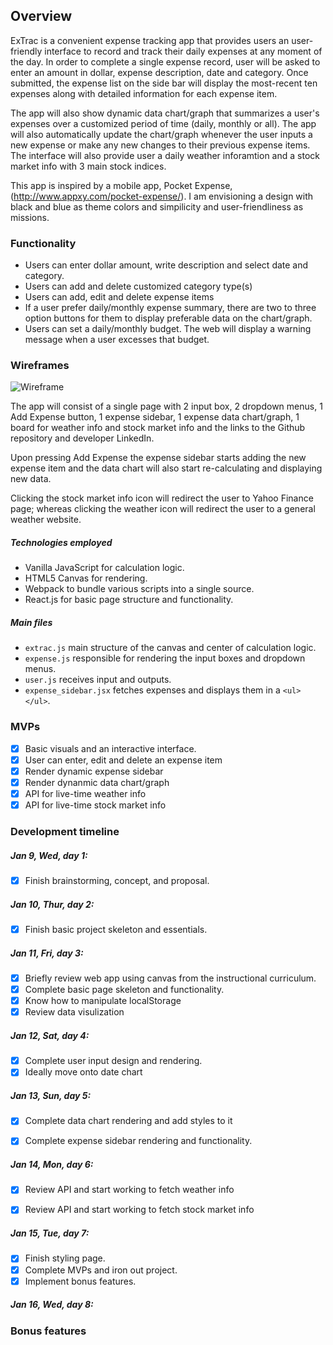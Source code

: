 ## Overview

ExTrac is a convenient expense tracking app that provides users an user-friendly interface to record and track their daily expenses at any moment of the day. In order to complete a single expense record, user will be asked to enter an amount in dollar, expense description, date and category. Once submitted, the expense list on the side bar will display the most-recent ten expenses along with detailed information for each expense item. 

The app will also show dynamic data chart/graph that summarizes a user's expenses over a customized period of time (daily, monthly or all). The app will also automatically update the chart/graph whenever the user inputs a new expense or make any new changes to their previous expense items. The interface will also provide user a daily weather inforamtion and a stock market info with 3 main stock indices.

This app is inspired by a mobile app, Pocket Expense, (http://www.appxy.com/pocket-expense/). I am envisioning a design with black and blue as theme colors and simpilicity and user-friendliness as  missions.

### Functionality

* Users can enter dollar amount, write description and select date and category.
* Users can add and delete customized category type(s)
* Users can add, edit and delete expense items 
* If a user prefer daily/monthly expense summary, there are two to three option buttons for them to display preferable data on the chart/graph.
* Users can set a daily/monthly budget. The web will display a warning message when a user excesses that budget.

### Wireframes

![Wireframe](./screenshots/wireframe.png)

The app will consist of a single page with 2 input box, 2 dropdown menus, 1 Add Expense button, 1 expense sidebar, 1 expense data chart/graph, 1 board for weather info and stock market info and the links to the Github repository and developer LinkedIn.

Upon pressing Add Expense the expense sidebar starts adding the new expense item and the data chart will also start re-calculating and displaying new data.

Clicking the stock market info icon will redirect the user to Yahoo Finance page; whereas clicking the weather icon will redirect the user to a general weather website.

##### Technologies employed

* Vanilla JavaScript for calculation logic.
* HTML5 Canvas for rendering.
* Webpack to bundle various scripts into a single source.
* React.js for basic page structure and functionality.

##### Main files
* `extrac.js` main structure of the canvas and center of calculation logic.
* `expense.js` responsible for rendering the input boxes and dropdown menus.
* `user.js` receives input and outputs.
* `expense_sidebar.jsx` fetches expenses and displays them in a `<ul></ul>`.

### MVPs
- [x] Basic visuals and an interactive interface.
- [x] User can enter, edit and delete an expense item
- [x] Render dynamic expense sidebar
- [x] Render dynanmic data chart/graph
- [x] API for live-time weather info
- [x] API for live-time stock market info

### Development timeline

##### Jan 9, Wed, day 1:
- [x] Finish brainstorming, concept, and proposal.

##### Jan 10, Thur, day 2:
- [x] Finish basic project skeleton and essentials.

##### Jan 11, Fri, day 3:
- [x] Briefly review web app using canvas from the instructional curriculum.
- [x] Complete basic page skeleton and functionality.
- [x] Know how to manipulate localStorage
- [x] Review data visulization 

##### Jan 12, Sat, day 4:
- [x] Complete user input design and rendering.
- [x] Ideally move onto date chart

##### Jan 13, Sun, day 5:
- [x] Complete data chart rendering and add styles to it
- [x] Complete expense sidebar rendering and functionality.


##### Jan 14, Mon, day 6:
- [x] Review API and start working to fetch weather info
- [x] Review API and start working to fetch stock market info


##### Jan 15, Tue, day 7:
- [x] Finish styling page.
- [x] Complete MVPs and iron out project.
- [x] Implement bonus features.

##### Jan 16, Wed, day 8:


### Bonus features
